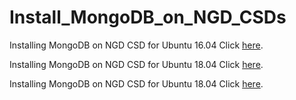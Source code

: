 # Install_MongoDB_on_NGD_CSDs
Installing MongoDB on NGD CSD for Ubuntu 16.04 Click [here](https://github.com/NGDSystems/Install_MongoDB_on_NGD_CSDs/edit/main/MongoDB_NGD_CSD_Ubuntu_16_04.md).

Installing MongoDB on NGD CSD for Ubuntu 18.04 Click [here](https://github.com/NGDSystems/Install_MongoDB_on_NGD_CSDs/edit/main/MongoDB_NGD_CSD_Ubuntu_18_04.md).

Installing MongoDB on NGD CSD for Ubuntu 18.04 Click [here](https://github.com/NGDSystems/Install_MongoDB_on_NGD_CSDs/edit/main/MongoDB_NGD_CSD_Ubuntu_16_04.md).
